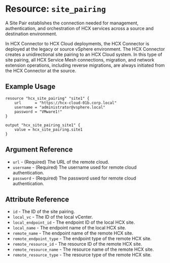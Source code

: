 # Resource: `site_pairing`

A Site Pair establishes the connection needed for management, authentication,
and orchestration of HCX services across a source and destination environment.

In HCX Connector to HCX Cloud deployments, the HCX Connector is deployed at the
legacy or source vSphere environment. The HCX Connector creates a unidirectional
site pairing to an HCX Cloud system. In this type of site pairing, all HCX
Service Mesh connections, migration, and network extension operations, including
reverse migrations, are always initiated from the HCX Connector at the source.

## Example Usage

```hcl
resource "hcx_site_pairing" "site1" {
    url      = "https://hcx-cloud-01b.corp.local"
    username = "administrator@vsphere.local"
    password = "VMware1!"
}

output "hcx_site_pairing_site1" {
    value = hcx_site_pairing.site1
}
```

## Argument Reference

* `url` - (Required) The URL of the remote cloud.
* `username` - (Required) The username used for remote cloud authentication.
* `password` - (Required) The password used for remote cloud authentication.

## Attribute Reference

* `id` - The ID of the site pairing.
* `local_vc` - The ID of the local vCenter.
* `local_endpoint_id` - The endpoint ID of the local HCX site.
* `local_name` - The endpoint name of the local HCX site.
* `remote_name` - The endpoint name of the remote HCX site.
* `remote_endpoint_type` - The endpoint type of the remote HCX site.
* `remote_resource_id` - The resource ID of the remote HCX site.
* `remote_resource_name` - The resource name of the remote HCX site.
* `remote_resource_type` - The resource type of the remote HCX site.
